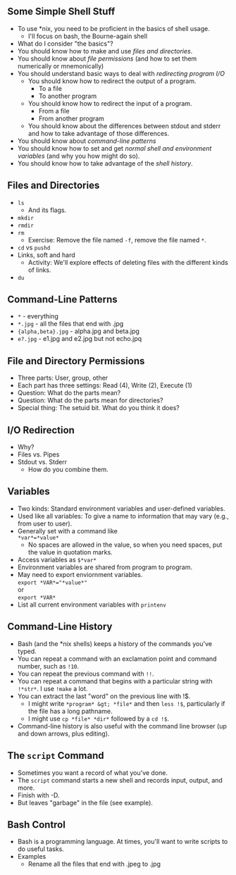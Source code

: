 Some Simple Shell Stuff
-----------------------

* To use *nix, you need to be proficient in the basics of shell usage.
  + I'll focus on bash, the Bourne-again shell
* What do I consider "the basics"?
* You should know how to make and use *files and directories*.
* You should know about *file permissions* (and how to set them 
  numerically or mnemonically)
* You should understand basic ways to deal with *redirecting program I/O*
    * You should know how to redirect the output of a program.
        * To a file
        * To another program
    * You should know how to redirect the input of a program.
        * From a file
        * From another program
    * You should know about the differences between stdout and stderr and how
      to take advantage of those differences.
* You should know about *command-line patterns*
* You should know how to set and get *normal shell and environment 
  variables* (and why you how might do so).
* You should know how to take advantage of the *shell history*.

Files and Directories
---------------------

* `ls`
    *  And its flags.
* `mkdir`
* `rmdir`
* `rm`
    *  Exercise: Remove the file named `-f`, remove the file named `*`.
* `cd` vs `pushd`
* Links, soft and hard
    *  Activity: We'll explore effects of deleting files with the different 
       kinds of links.
* `du`

Command-Line Patterns
---------------------

* `*` - everything
* `*.jpg` - all the files that end with .jpg
* `{alpha,beta}.jpg` - alpha.jpg and beta.jpg
* `e?.jpg` - e1.jpg and e2.jpg but not echo.jpq

File and Directory Permissions
------------------------------

* Three parts: User, group, other
* Each part has three settings: Read (4), Write (2), Execute (1)
* Question: What do the parts mean?
* Question: What do the parts mean for directories?
* Special thing: The setuid bit.  What do you think it does?

I/O Redirection
---------------

* Why?
* Files vs. Pipes
* Stdout vs. Stderr
    * How do you combine them.

Variables
---------

* Two kinds: Standard environment variables and user-defined variables.
* Used like all variables: To give a name to information that may vary
  (e.g., from user to user).
* Generally set with a command like <br>
   `*var*=*value*`
     *  No spaces are allowed in the value, so when you need spaces, put 
        the value in quotation marks.
* Access variables as `$*var*`
* Environment variables are shared from program to program.
* May need to export enviornment variables. <br>
  `export *VAR*="*value*"` <br>
  or <br>
  `export *VAR*`
* List all current environment variables with `printenv`

Command-Line History
--------------------

* Bash (and the *nix shells) keeps a history of the commands you've typed.
* You can repeat a command with an exclamation point and command number,
  such as `!10`.
* You can repeat the previous command with `!!`.
* You can repeat a command that begins with a particular string with
  `!*str*`.  I use `!make` a lot.
* You can extract the last "word" on the previous line with !$.
  + I might write `*program* &gt; *file*` and then
    `less !$`, particularly if the file has a long pathname.
  + I might use `cp *file* *dir*` followed by a
    `cd !$`.
* Command-line history is also useful with the command line browser
  (up and down arrows, plus editing).

The `script` Command
-------------------------------

* Sometimes you want a record of what you've done.
* The `script` command starts a new shell and records input, output,
  and more.
* Finish with <ctrl>-D.
* But leaves "garbage" in the file (see example).

Bash Control
------------

* Bash is a programming language.  At times, you'll want to write
  scripts to do useful tasks.
* Examples
    * Rename all the files that end with .jpeg to .jpg
